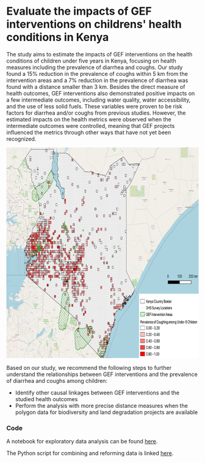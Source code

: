 # Evaluate the impacts of GEF interventions on childrens' health conditions in Kenya

The study aims to estimate the impacts of GEF interventions on the health conditions of children under five years in Kenya, focusing on health measures including the prevalence of diarrhea and coughs. Our study found a 15% reduction in the prevalence of coughs within 5 km from the intervention areas and a 7% reduction in the prevalence of diarrhea was found with a distance smaller than 3 km. Besides the direct measure of health outcomes, GEF interventions also demonstrated positive impacts on a few intermediate outcomes, including water quality, water accessibility, and the use of less  solid fuels. These variables were proven to be risk factors for diarrhea and/or coughs from previous studies. However, the estimated impacts on the health metrics were observed when the intermediate outcomes were controlled, meaning that GEF projects influenced the metrics through other ways that have not yet been recognized.

<img src="/viz_coughs.png"  width="800" height="550">

Based on our study, we recommend the following steps to further understand the relationships between GEF interventions and the prevalence of diarrhea and coughs among children:
* Identify other causal linkages between GEF interventions and the studied health outcomes
* Perform the analysis with more precise distance measures when the polygon data for biodiversity and land degradation projects are available

### Code
A notebook for exploratory data analysis can be found [here](https://github.com/JiayingChen0307/gef/blob/master/covariates.ipynb).

The Python script for combining and reforming data is linked [here](https://github.com/JiayingChen0307/gef/blob/master/propensity_input.py).
